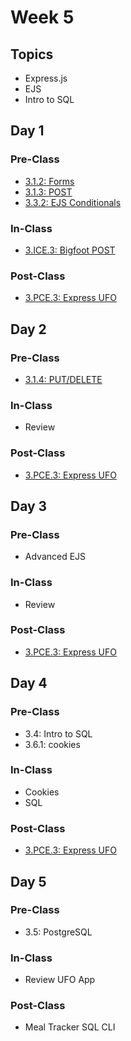 # Week 5

## Topics

* Express.js
* EJS
* Intro to SQL

## Day 1

### Pre-Class

* [3.1.2: Forms](../../3-back-end-application/3.1-intro-to-express-js/3.1.2-html-forms.md)
* [3.1.3: POST](../../3-back-end-application/3.1-intro-to-express-js/3.1.3-post-request.body.md)
* [3.3.2: EJS Conditionals](../../3-back-end-application/3.3-intro-to-ejs/3.3.2-ejs-conditionals.md)

### In-Class

* [3.ICE.3: Bigfoot POST](../../3-back-end-application/3.ice-in-class-exercises/3.ice.3-bigfoot-post.md)

### Post-Class

* [3.PCE.3: Express UFO](../../3-back-end-application/3.pce-post-class-exercises/3.pce.3-express-ufos.md)

## Day 2

### Pre-Class

* [3.1.4: PUT/DELETE](../../3-back-end-application/3.1-intro-to-express-js/3.1.4-put-delete.md)

### In-Class

* Review

### Post-Class

* [3.PCE.3: Express UFO](../../3-back-end-application/3.pce-post-class-exercises/3.pce.3-express-ufos.md)

## Day 3

### Pre-Class

* Advanced EJS

### In-Class

* Review

### **Post-Class**

* [3.PCE.3: Express UFO](../../3-back-end-application/3.pce-post-class-exercises/3.pce.3-express-ufos.md)

## Day 4

### Pre-Class

* 3.4: Intro to SQL
* 3.6.1: cookies

### In-Class

* Cookies
* SQL

### Post-Class

* [3.PCE.3: Express UFO](../../3-back-end-application/3.pce-post-class-exercises/3.pce.3-express-ufos.md)

## Day 5

### Pre-Class

* 3.5: PostgreSQL

### In-Class

* Review UFO App

### Post-Class

* Meal Tracker SQL CLI

